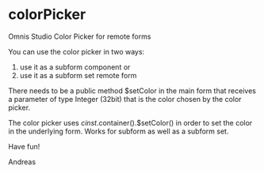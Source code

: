 # colorPicker
Omnis Studio Color Picker for remote forms

You can use the color picker in two ways:

1. use it as a subform component or
2. use it as a subform set remote form

There needs to be a public method $setColor in the main form that 
receives a parameter of type Integer (32bit) that is the color
chosen by the color picker. 

The color picker uses $cinst.$container().$setColor() in order
to set the color in the underlying form. Works for subform as well
as a subform set.

Have fun!

Andreas
